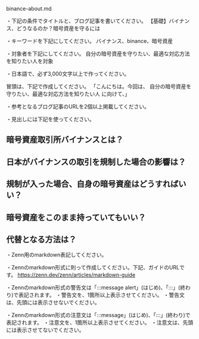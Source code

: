binance-about.md

・下記の条件でタイトルと、ブログ記事を書いてください。
【基礎】バイナンス、どうなるのか？暗号資産を守るには

・キーワードを下記にしてください。
バイナンス、binance、暗号資産

・対象者を下記にしてください。
  自分の暗号資産を守りたい、最適な対応方法を知りたい人を対象


・日本語で、必ず3,000文字以上で作ってください。

冒頭は、下記で作成してください。
「こんにちは。今回は、
自分の暗号資産を守りたい、最適な対応方法を知りたい人
に向けて、」

・参考となるブログ記事のURLを2個以上掲載してください。

・見出しには下記を使ってください。
## 暗号資産取引所バイナンスとは？
## 日本がバイナンスの取引を規制した場合の影響は？ 
## 規制が入った場合、自身の暗号資産はどうすればいい？
## 暗号資産をこのまま持っていてもいい？
## 代替となる方法は？



・Zenn用のmarkdown表記してください。

・Zennのmarkdown形式に則って作成してください。下記、ガイドのURLです。
https://zenn.dev/zenn/articles/markdown-guide

・Zennのmarkdown形式の警告文は「:::message alert」(はじめ)、「:::」(終わり)で表記されます。
・警告文を、1箇所以上表示させてください。
・警告文は、先頭には表示させないでください。

・Zennのmarkdown形式の注意文は「:::message」(はじめ)、「:::」(終わり)で表記されます。
・注意文を、1箇所以上表示させてください。
・注意文は、先頭には表示させてないでください。



